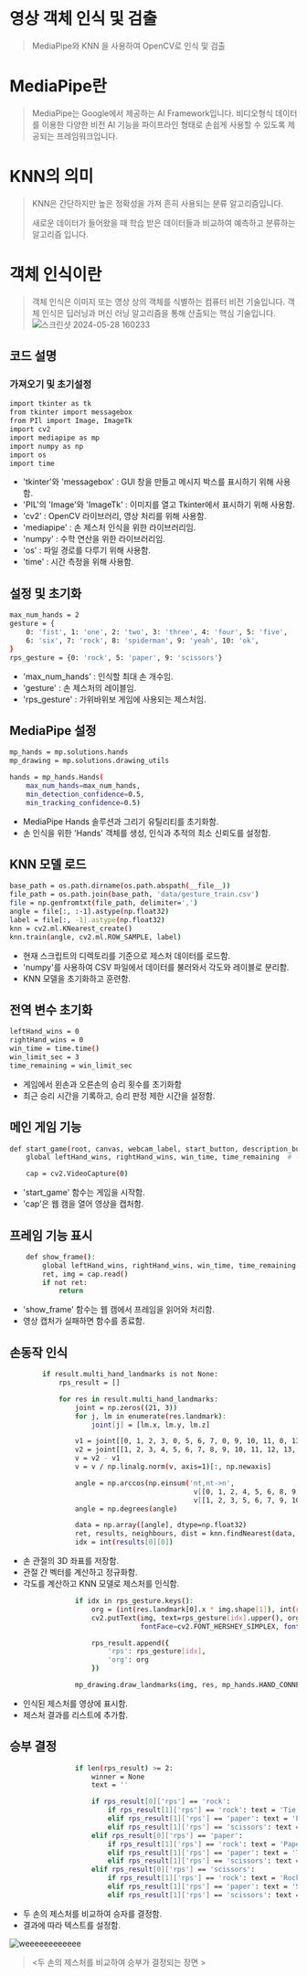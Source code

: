 # 영상 객체 인식 및 검출
>MediaPipe와 KNN 을 사용하여 OpenCV로 인식 및 검출

# MediaPipe란
> MediaPipe는 Google에서 제공하는 AI Framework입니다. 비디오형식 데이터를 이용한 다양한 비전 AI 기능을 파이프라인 형태로 손쉽게 사용할 수 있도록 제공되는 프레임워크입니다.

# KNN의 의미
>KNN은 간단하지만 높은 정확성을 가져 흔히 사용되는 분류 알고리즘입니다.
>
>새로운 데이터가 들어왔을 때 학습 받은 데이터들과 비교하여 예측하고 분류하는 알고리즘 입니다.

# 객체 인식이란
> 객체 인식은 이미지 또는 영상 상의 객체를 식별하는 컴퓨터 비전 기술입니다.
> 객체 인식은 딥러닝과 머신 러닝 알고리즘을 통해 산출되는 핵심 기술입니다.
![스크린샷 2024-05-28 160233](https://github.com/SEEU2U/RPS-Machine/assets/162940944/db80d768-ddbf-4bf0-bff3-d24c70980356)

## 코드 설명
### 가져오기 및 초기설정
```bash
import tkinter as tk
from tkinter import messagebox
from PIl import Image, ImageTk
import cv2
import mediapipe as mp
import numpy as np
import os
import time
```

- 'tkinter'와 'messagebox' : GUI 창을 만들고 메시지 박스를 표시하기 위해 사용함.
- 'PIL'의 'Image'와 'ImageTk' : 이미지를 열고 Tkinter에서 표시하기 위해 사용함.
- 'cv2' : OpenCV 라이브러리, 영상 처리를 위해 사용함.
- 'mediapipe' : 손 제스처 인식을 위한 라이브러리임.
- 'numpy' : 수학 연산을 위한 라이브러리임.
- 'os' : 파일 경로를 다루기 위해 사용함.
- 'time' : 시간 측정을 위해 사용함.

## 설정 및 초기화
```bash
max_num_hands = 2
gesture = {
    0: 'fist', 1: 'one', 2: 'two', 3: 'three', 4: 'four', 5: 'five',
    6: 'six', 7: 'rock', 8: 'spiderman', 9: 'yeah', 10: 'ok',
}
rps_gesture = {0: 'rock', 5: 'paper', 9: 'scissors'}
```
- 'max_num_hands' : 인식할 최대 손 개수임.
- 'gesture' : 손 제스처의 레이블임.
- 'rps_gesture' : 가위바위보 게임에 사용되는 제스처임.

## MediaPipe 설정
```bash
mp_hands = mp.solutions.hands
mp_drawing = mp.solutions.drawing_utils

hands = mp_hands.Hands(
    max_num_hands=max_num_hands,
    min_detection_confidence=0.5,
    min_tracking_confidence=0.5)
```
- MediaPipe Hands 솔루션과 그리기 유틸리티를 초기화함.
- 손 인식을 위한 'Hands' 객체를 생성, 인식과 추적의 최소 신뢰도를 설정함.

## KNN 모델 로드
```bash
base_path = os.path.dirname(os.path.abspath(__file__))
file_path = os.path.join(base_path, 'data/gesture_train.csv')
file = np.genfromtxt(file_path, delimiter=',')
angle = file[:, :-1].astype(np.float32)
label = file[:, -1].astype(np.float32)
knn = cv2.ml.KNearest_create()
knn.train(angle, cv2.ml.ROW_SAMPLE, label)
```
- 현재 스크립트의 디렉토리를 기준으로 제스처 데이터를 로드함.
- 'numpy'를 사용하여 CSV 파일에서 데이터를 불러와서 각도와 레이블로 분리함.
- KNN 모델을 초기화하고 훈련함.

## 전역 변수 초기화
```bash
leftHand_wins = 0
rightHand_wins = 0
win_time = time.time()
win_limit_sec = 3
time_remaining = win_limit_sec
```
- 게임에서 왼손과 오른손의 승리 횟수를 초기화함
- 최근 승리 시간을 기록하고, 승리 판정 제한 시간을 설정함.

## 메인 게임 기능
```bash
def start_game(root, canvas, webcam_label, start_button, description_button, exit_button):
    global leftHand_wins, rightHand_wins, win_time, time_remaining  # 전역 변수를 선언

    cap = cv2.VideoCapture(0)
```
- 'start_game' 함수는 게임을 시작함.
- 'cap'은 웹 캠을 열어 영상을 캡처함.

## 프레임 기능 표시
```bash
    def show_frame():
        global leftHand_wins, rightHand_wins, win_time, time_remaining  # 전역 변수를 선언
        ret, img = cap.read()
        if not ret:
            return
```
- 'show_frame' 함수는 웹 캠에서 프레임을 읽어와 처리함.
- 영상 캡처가 실패하면 함수를 종료함.

## 손동작 인식
```bash
        if result.multi_hand_landmarks is not None:
            rps_result = []

            for res in result.multi_hand_landmarks:
                joint = np.zeros((21, 3))
                for j, lm in enumerate(res.landmark):
                    joint[j] = [lm.x, lm.y, lm.z]

                v1 = joint[[0, 1, 2, 3, 0, 5, 6, 7, 0, 9, 10, 11, 0, 13, 14, 15, 0, 17, 18, 19], :]
                v2 = joint[[1, 2, 3, 4, 5, 6, 7, 8, 9, 10, 11, 12, 13, 14, 15, 16, 17, 18, 19, 20], :]
                v = v2 - v1
                v = v / np.linalg.norm(v, axis=1)[:, np.newaxis]

                angle = np.arccos(np.einsum('nt,nt->n',
                                             v[[0, 1, 2, 4, 5, 6, 8, 9, 10, 12, 13, 14, 16, 17, 18], :],
                                             v[[1, 2, 3, 5, 6, 7, 9, 10, 11, 13, 14, 15, 17, 18, 19], :]))
                angle = np.degrees(angle)

                data = np.array([angle], dtype=np.float32)
                ret, results, neighbours, dist = knn.findNearest(data, 3)
                idx = int(results[0][0])
```
- 손 관절의 3D 좌표를 저장함.
- 관절 간 벡터를 계산하고 정규화함.
- 각도를 계산하고 KNN 모델로 제스처를 인식함.
```bash
                if idx in rps_gesture.keys():
                    org = (int(res.landmark[0].x * img.shape[1]), int(res.landmark[0].y * img.shape[0]))
                    cv2.putText(img, text=rps_gesture[idx].upper(), org=(org[0], org[1] + 20),
                                fontFace=cv2.FONT_HERSHEY_SIMPLEX, fontScale=1, color=(255, 255, 255), thickness=2)

                    rps_result.append({
                        'rps': rps_gesture[idx],
                        'org': org
                    })

                mp_drawing.draw_landmarks(img, res, mp_hands.HAND_CONNECTIONS)
```
- 인식된 제스처를 영상에 표시함.
- 제스처 결과를 리스트에 추가함.

## 승부 결정
```bash
                if len(rps_result) >= 2:
                    winner = None
                    text = ''

                    if rps_result[0]['rps'] == 'rock':
                        if rps_result[1]['rps'] == 'rock': text = 'Tie'
                        elif rps_result[1]['rps'] == 'paper': text = 'Paper wins'; winner = 1
                        elif rps_result[1]['rps'] == 'scissors': text = 'Rock wins'; winner = 0
                    elif rps_result[0]['rps'] == 'paper':
                        if rps_result[1]['rps'] == 'rock': text = 'Paper wins'; winner = 0
                        elif rps_result[1]['rps'] == 'paper': text = 'Tie'
                        elif rps_result[1]['rps'] == 'scissors': text = 'Scissors wins'; winner = 1
                    elif rps_result[0]['rps'] == 'scissors':
                        if rps_result[1]['rps'] == 'rock': text = 'Rock wins'; winner = 1
                        elif rps_result[1]['rps'] == 'paper': text = 'Scissors wins'; winner = 0
                        elif rps_result[1]['rps'] == 'scissors': text = 'Tie'
```
- 두 손의 제스처를 비교하여 승자를 결정함.
- 결과에 따라 텍스트를 설정함.

![weeeeeeeeeeee](https://github.com/SEEU2U/RPS-Machine/assets/162940944/53c55af5-0986-43ed-a393-80b31866083f)
> <두 손의 제스처를 비교하여 승부가 결정되는 장면 >
